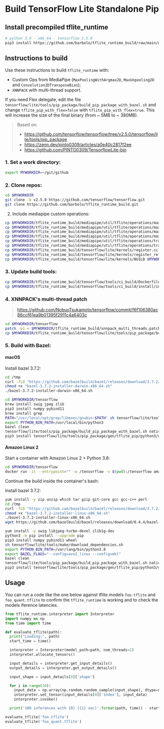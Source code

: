 # Build TensorFlow Lite Standalone Pip

## Install precompiled tflite_runtime

```bash
# python 3.9 - x86_64 - tensorflow 2.5.0
pip3 install https://github.com/barbolo/tflite_runtime_build/raw/main/dist/tflite_runtime-2.5.0-cp39-cp39-macosx_11_0_x86_64.whl
```

## Instructions to build

Use these instructions to build `tflite_runtime` with:

- Custom Ops from MediaPipe (`MaxPoolingWithArgmax2D`, `MaxUnpooling2D` and `Convolution2DTransposeBias`);
- `XNNPACK` with multi-thread support.

If you need Flex delegate, edit the file `tensorflow/lite/tools/pip_package/build_pip_package_with_bazel.sh` and change
`tflite_pip_with_flex=false` with `tflite_pip_with_flex=true`. This will increase the size of the final binary (from
~ 5MB to ~ 380MB).

> Based on:
> - https://github.com/tensorflow/tensorflow/tree/v2.5.0/tensorflow/lite/tools/pip_package
> - https://zenn.dev/pinto0309/articles/a0e40c2817f2ee
> - https://github.com/PINTO0309/TensorflowLite-bin

### 1. Set a work directory:

```bash
export MYWORKDIR=~/git/github
```

### 2. Clone repos:

```bash
cd $MYWORKDIR
git clone -b v2.5.0 https://github.com/tensorflow/tensorflow.git
git clone https://github.com/barbolo/tflite_runtime_build.git
```

2. Include mediapipe custom operations:

```bash
cp $MYWORKDIR/tflite_runtime_build/mediapipe/util/tflite/operations/max_pool_argmax.cc $MYWORKDIR/tensorflow/tensorflow/lite/kernels
cp $MYWORKDIR/tflite_runtime_build/mediapipe/util/tflite/operations/max_pool_argmax.h $MYWORKDIR/tensorflow/tensorflow/lite/kernels
cp $MYWORKDIR/tflite_runtime_build/mediapipe/util/tflite/operations/max_unpooling.cc $MYWORKDIR/tensorflow/tensorflow/lite/kernels
cp $MYWORKDIR/tflite_runtime_build/mediapipe/util/tflite/operations/max_unpooling.h $MYWORKDIR/tensorflow/tensorflow/lite/kernels
cp $MYWORKDIR/tflite_runtime_build/mediapipe/util/tflite/operations/transpose_conv_bias.cc $MYWORKDIR/tensorflow/tensorflow/lite/kernels
cp $MYWORKDIR/tflite_runtime_build/mediapipe/util/tflite/operations/transpose_conv_bias.h $MYWORKDIR/tensorflow/tensorflow/lite/kernels
cp $MYWORKDIR/tflite_runtime_build/tensorflow/lite/kernels/register.cc $MYWORKDIR/tensorflow/tensorflow/lite/kernels
cp $MYWORKDIR/tflite_runtime_build/tensorflow/lite/kernels/register_ref.cc $MYWORKDIR/tensorflow/tensorflow/lite/kernels
cp $MYWORKDIR/tflite_runtime_build/tensorflow/lite/kernels/BUILD $MYWORKDIR/tensorflow/tensorflow/lite/kernels
```

### 3. Update build tools:

```bash
cp $MYWORKDIR/tflite_runtime_build/tensorflow/tools/ci_build/Dockerfile.cpu $MYWORKDIR/tensorflow/tensorflow/tools/ci_build/
cp $MYWORKDIR/tflite_runtime_build/tensorflow/tools/ci_build/install/install_deb_packages.sh $MYWORKDIR/tensorflow/tensorflow/tools/ci_build/install/
```

### 4. XNNPACK's multi-thread patch

> https://github.com/NobuoTsukamoto/tensorflow/commit/f6f106380ac86ccf61ea9b01395f2911c4a6403c

```bash
cd $MYWORKDIR/tensorflow
patch -p1 < $MYWORKDIR/tflite_runtime_build/xnnpack_multi_threads.patch
cp $MYWORKDIR/tflite_runtime_build/tensorflow/lite/tools/pip_package/build_pip_package_with_bazel.sh $MYWORKDIR/tensorflow/tensorflow/lite/tools/pip_package/
```

### 5. Build with Bazel:

#### macOS

Install bazel 3.7.2:

```bash
cd /tmp
curl -fLO "https://github.com/bazelbuild/bazel/releases/download/3.7.2/bazel-3.7.2-installer-darwin-x86_64.sh"
chmod +x "bazel-3.7.2-installer-darwin-x86_64.sh"
./bazel-3.7.2-installer-darwin-x86_64.sh
```

```bash
cd $MYWORKDIR/tensorflow
brew install swig jpeg zlib
pip3 install numpy pybind11
brew install grep
PATH="/usr/local/opt/grep/libexec/gnubin:$PATH" sh tensorflow/lite/tools/make/download_dependencies.sh
export PYTHON_BIN_PATH=/usr/local/bin/python3
bazel clean
tensorflow/lite/tools/pip_package/build_pip_package_with_bazel.sh native
pip3 install tensorflow/lite/tools/pip_package/gen/tflite_pip/python3/dist/tflite_runtime-2.5.0-cp39-cp39-macosx_11_0_x86_64.whl
```

#### Amazon Linux 2

Start a container with Amazon Linux 2 + Python 3.8:

```bash
cd $MYWORKDIR/tensorflow
docker run -it --entrypoint="" -w /tensorflow -v $(pwd):/tensorflow amazon/aws-lambda-python:3.8 bash
```

Continue the build inside the container's bash:

Install bazel 3.7.2:

```bash
yum install -y zip unzip which tar gzip git-core gcc gcc-c++ perl
cd /tmp
curl -fLO "https://github.com/bazelbuild/bazel/releases/download/3.7.2/bazel-3.7.2-installer-linux-x86_64.sh"
chmod +x "bazel-3.7.2-installer-linux-x86_64.sh"
./bazel-3.7.2-installer-linux-x86_64.sh
wget https://github.com/bazelbuild/bazel/releases/download/0.4.4/bazel-0.4.4-jdk7-installer-linux-x86_64.sh
```

```bash
yum install -y swig libjpeg-turbo-devel zlib1g-dev
python3 -m pip install --upgrade pip
pip3 install numpy pybind11 wheel
sh tensorflow/lite/tools/make/download_dependencies.sh
export PYTHON_BIN_PATH=/var/lang/bin/python3.8
export BAZEL_FLAGS="--config=avx2_linux --config=mkl"
bazel clean
tensorflow/lite/tools/pip_package/build_pip_package_with_bazel.sh native
pip3 install tensorflow/lite/tools/pip_package/gen/tflite_pip/python3/dist/tflite_runtime-2.5.0-cp38-cp38-linux_x86_64.whl
```

## Usage

You can run a code like the one below against tflite models `foo.tflite` and `foo_quant.tflite` to
confirm the `tflite_runtime` is working and to check the models iference latencies.

```python
from tflite_runtime.interpreter import Interpreter
import numpy as np
from time import time

def evaluate_tflite(path):
  print("Loading:", path)
  start_time = time()

  interpreter = Interpreter(model_path=path, num_threads=1)
  interpreter.allocate_tensors()

  input_details = interpreter.get_input_details()
  output_details = interpreter.get_output_details()

  input_shape = input_details[0]['shape']

  for i in range(10):
    input_data = np.array(np.random.random_sample(input_shape), dtype=np.float32)
    interpreter.set_tensor(input_details[0]['index'], input_data)
    interpreter.invoke()

  print('100 inferences with {0} ({1} sec)'.format(path, time() - start_time))

evaluate_tflite('foo.tflite')
evaluate_tflite('foo_quant.tflite')
```
